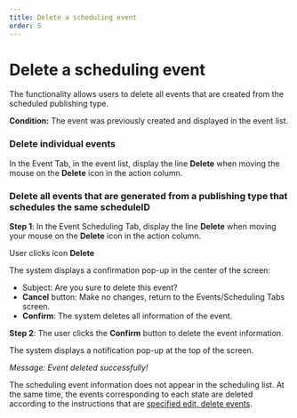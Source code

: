 ```yaml
---
title: Delete a scheduling event
order: 5
---
```


# Delete a scheduling event

The functionality allows users to delete all events that are created from the scheduled publishing type.

**Condition:** The event was previously created and displayed in the event list.

### Delete individual events

In the Event Tab, in the event list, display the line **Delete** when moving the mouse on the **Delete** icon in the action column.

### Delete all events that are generated from a publishing type that schedules the same scheduleID

**Step 1**: In the Event Scheduling Tab, display the line **Delete** when moving your mouse on the **Delete** icon in the action column.

User clicks icon **Delete**

The system displays a confirmation pop-up in the center of the screen:

 <!-- ![]() -->

- Subject: Are you sure to delete this event?
- **Cancel** button: Make no changes, return to the Events/Scheduling Tabs screen.
- **Confirm**: The system deletes all information of the event.

**Step 2**:
The user clicks the **Confirm** button to delete the event information.

The system displays a notification pop-up at the top of the screen.

 <!-- ![]() -->

_Message: Event deleted successfully!_

The scheduling event information does not appear in the scheduling list. At the same time, the events corresponding to each state are deleted according to the instructions that are [specified edit, delete events](../3-event/3.2-edit#table-description-status-edit-event).
